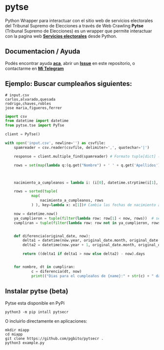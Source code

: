 # pytse
Python Wrapper para interactuar con el sitio web de servicios electorales del Tribunal Supremo de Elecciones a través de Web Crawling
**Pytse** (Tribunal Supremo de Elecciones) es un wrapper  que permite interactuar con la pagina web **[Servicios electorales](https://servicioselectorales.tse.go.cr/chc/)** desde Python.

## Documentacion / Ayuda
Podés encontrar ayuda **[aca](https://pytsecr.readthedocs.io/)**, abrir un **[Issue](https://github.com/pgbito/pytsecr/issues/new)** en este repositorio, o contactarme en **[Mi Telegram](https://t.me/pgbito)**
## Ejemplo: Buscar cumpleaños siguientes:
```csv
# input.csv
carlos,alvarado,quesada
rodrigo,chaves,robles
jose maria,figueres,ferrer
```
```python
import csv
from datetime import datetime
from pytse.tse import PyTse

client = PyTse()

with open('input.csv', newline='') as csvfile:
    spamreader = csv.reader(csvfile, delimiter=',', quotechar='|')

    response = client.multiple_find(spamreader) # Formato tuple[dict] (El diccionario posee toda la informacion de la busqueda)

    rows = set(map(lambda q:(q.get("Nombre") + ' ' + q.get('Apellidos'), q.get("Fecha de Nacimiento")), response)) # Formato: (Nombre, Fecha Nacimiento)



    nacimiento_a_cumpleanos = lambda i: (i[0], datetime.strptime(i[1], '%d/%m/%Y').replace(year=2023))

    rows = sorted(tuple(
            map(
                nacimiento_a_cumpleanos, rows
            ) ), key=lambda x: x[1])# Cambia las fechas de nacimiento a cumpleaños y las ordena de la mas cercana a la mas lejana

    now = datetime.now()
    ya_cumplieron = tuple(filter(lambda row: row[1] < now, rows))  # se fija en las personas que ya cumplieron
    cumpliran = tuple(filter(lambda row: row not in ya_cumplieron, rows))


    def diferencia(original_date, now):
        delta1 = datetime(now.year, original_date.month, original_date.day)
        delta2 = datetime(now.year + 1, original_date.month, original_date.day)

        return ((delta1 if delta1 > now else delta2) - now).days


    for nombre, dt in cumpliran:
            c = diferencia(dt, now)
            print(("Dias para el cumpleaños de {name}:" + str(c) + " days").format(name=nombre))


```
## Instalar pytse (beta)

Pytse esta disponible en PyPi 

```console
python3 -m pip intall pytsecr
```

O incluirlo directamente en aplicaciones:

```console
mkdir miapp
cd miapp
git clone https://github.com/pgbito/pytsecr . 
python3 example.py
```


